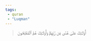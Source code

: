 ```yaml
---
tags: 
 - quran 
 - "Luqman"
---
```


> أُوْلَـٰٓئِكَ عَلَىٰ هُدٗى مِّن رَّبِّهِمۡۖ وَأُوْلَـٰٓئِكَ هُمُ ٱلۡمُفۡلِحُونَ
